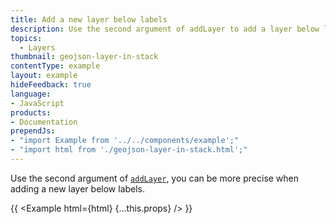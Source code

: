 ```yaml
---
title: Add a new layer below labels
description: Use the second argument of addLayer to add a layer below labels.
topics:
  - Layers
thumbnail: geojson-layer-in-stack
contentType: example
layout: example
hideFeedback: true
language:
- JavaScript
products:
- Documentation
prependJs:
- "import Example from '../../components/example';"
- "import html from './geojson-layer-in-stack.html';"
---
```


Use the second argument of [`addLayer`](https://docs.goong.io/docs/javascript/map/#map#addlayer), you can be more precise when adding a new layer below labels.

{{ <Example html={html} {...this.props} /> }}
